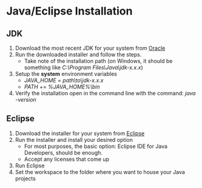 # Java/Eclipse Installation

## JDK
1. Download the most recent JDK for your system from [Oracle](https://www.oracle.com/java/technologies/javase-downloads.html)
2. Run the downloaded installer and follow the steps.
	* Take note of the installation path (on Windows, it should be something like *C:\Program Files\Java\jdk-x.x.x*)
3. Setup the **system** environment variables
	* *JAVA_HOME* = *path\to\jdk-x.x.x*
	* *PATH* += *%JAVA_HOME%\bin*
4. Verify the installation open in the command line with the command: *java -version*

## Eclipse
1. Download the installer for your system from [Eclipse](https://www.eclipse.org/downloads/packages/installer)
2. Run the installer and install your desired option
	* For most purposes, the basic option: Eclipse IDE for Java Developers, should be enough.
	* Accept any licenses that come up
3. Run Eclipse
4. Set the workspace to the folder where you want to house your Java projects